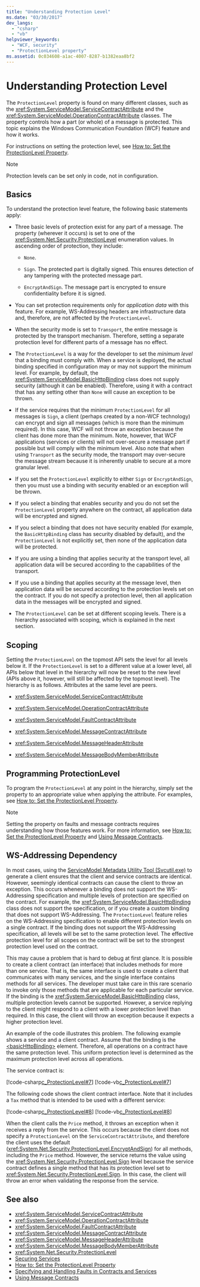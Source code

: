 ```yaml
---
title: "Understanding Protection Level"
ms.date: "03/30/2017"
dev_langs:
  - "csharp"
  - "vb"
helpviewer_keywords:
  - "WCF, security"
  - "ProtectionLevel property"
ms.assetid: 0c034608-a1ac-4007-8287-b1382eaa8bf2
---
```

# Understanding Protection Level

The `ProtectionLevel` property is found on many different classes, such as the <xref:System.ServiceModel.ServiceContractAttribute> and the <xref:System.ServiceModel.OperationContractAttribute> classes. The property controls how a part (or whole) of a message is protected. This topic explains the Windows Communication Foundation (WCF) feature and how it works.

For instructions on setting the protection level, see [How to: Set the ProtectionLevel Property](../../../docs/framework/wcf/how-to-set-the-protectionlevel-property.md).

> [!NOTE]
> Protection levels can be set only in code, not in configuration.

## Basics

To understand the protection level feature, the following basic statements apply:

- Three basic levels of protection exist for any part of a message. The property (wherever it occurs) is set to one of the <xref:System.Net.Security.ProtectionLevel> enumeration values. In ascending order of protection, they include:

  - `None`.

  - `Sign`. The protected part is digitally signed. This ensures detection of any tampering with the protected message part.

  - `EncryptAndSign`. The message part is encrypted to ensure confidentiality before it is signed.

- You can set protection requirements only for *application data* with this feature. For example, WS-Addressing headers are infrastructure data and, therefore, are not affected by the `ProtectionLevel`.

- When the security mode is set to `Transport`, the entire message is protected by the transport mechanism. Therefore, setting a separate protection level for different parts of a message has no effect.

- The `ProtectionLevel` is a way for the developer to set the *minimum level* that a binding must comply with. When a service is deployed, the actual binding specified in configuration may or may not support the minimum level. For example, by default, the <xref:System.ServiceModel.BasicHttpBinding> class does not supply security (although it can be enabled). Therefore, using it with a contract that has any setting other than `None` will cause an exception to be thrown.

- If the service requires that the minimum `ProtectionLevel` for all messages is `Sign`, a client (perhaps created by a non-WCF technology) can encrypt and sign all messages (which is more than the minimum required). In this case, WCF will not throw an exception because the client has done more than the minimum. Note, however, that WCF applications (services or clients) will not over-secure a message part if possible but will comply with the minimum level. Also note that when using `Transport` as the security mode, the transport may over-secure the message stream because it is inherently unable to secure at a more granular level.

- If you set the `ProtectionLevel` explicitly to either `Sign` or `EncryptAndSign`, then you must use a binding with security enabled or an exception will be thrown.

- If you select a binding that enables security and you do not set the `ProtectionLevel` property anywhere on the contract, all application data will be encrypted and signed.

- If you select a binding that does not have security enabled (for example, the `BasicHttpBinding` class has security disabled by default), and the `ProtectionLevel` is not explicitly set, then none of the application data will be protected.

- If you are using a binding that applies security at the transport level, all application data will be secured according to the capabilities of the transport.

- If you use a binding that applies security at the message level, then application data will be secured according to the protection levels set on the contract. If you do not specify a protection level, then all application data in the messages will be encrypted and signed.

- The `ProtectionLevel` can be set at different scoping levels. There is a hierarchy associated with scoping, which is explained in the next section.

## Scoping

Setting the `ProtectionLevel` on the topmost API sets the level for all levels below it. If the `ProtectionLevel` is set to a different value at a lower level, all APIs below that level in the hierarchy will now be reset to the new level (APIs above it, however, will still be affected by the topmost level). The hierarchy is as follows. Attributes at the same level are peers.

- <xref:System.ServiceModel.ServiceContractAttribute>

- <xref:System.ServiceModel.OperationContractAttribute>

- <xref:System.ServiceModel.FaultContractAttribute>

- <xref:System.ServiceModel.MessageContractAttribute>

- <xref:System.ServiceModel.MessageHeaderAttribute>

- <xref:System.ServiceModel.MessageBodyMemberAttribute>

## Programming ProtectionLevel

To program the `ProtectionLevel` at any point in the hierarchy, simply set the property to an appropriate value when applying the attribute. For examples, see [How to: Set the ProtectionLevel Property](../../../docs/framework/wcf/how-to-set-the-protectionlevel-property.md).

> [!NOTE]
> Setting the property on faults and message contracts requires understanding how those features work. For more information, see [How to: Set the ProtectionLevel Property](../../../docs/framework/wcf/how-to-set-the-protectionlevel-property.md) and [Using Message Contracts](../../../docs/framework/wcf/feature-details/using-message-contracts.md).

## WS-Addressing Dependency

In most cases, using the [ServiceModel Metadata Utility Tool (Svcutil.exe)](../../../docs/framework/wcf/servicemodel-metadata-utility-tool-svcutil-exe.md) to generate a client ensures that the client and service contracts are identical. However, seemingly identical contracts can cause the client to throw an exception. This occurs whenever a binding does not support the WS-Addressing specification and multiple levels of protection are specified on the contract. For example, the <xref:System.ServiceModel.BasicHttpBinding> class does not support the specification, or if you create a custom binding that does not support WS-Addressing. The `ProtectionLevel` feature relies on the WS-Addressing specification to enable different protection levels on a single contract. If the binding does not support the WS-Addressing specification, all levels will be set to the same protection level. The effective protection level for all scopes on the contract will be set to the strongest protection level used on the contract.

This may cause a problem that is hard to debug at first glance. It is possible to create a client contract (an interface) that includes methods for more than one service. That is, the same interface is used to create a client that communicates with many services, and the single interface contains methods for all services. The developer must take care in this rare scenario to invoke only those methods that are applicable for each particular service. If the binding is the <xref:System.ServiceModel.BasicHttpBinding> class, multiple protection levels cannot be supported. However, a service replying to the client might respond to a client with a lower protection level than required. In this case, the client will throw an exception because it expects a higher protection level.

An example of the code illustrates this problem. The following example shows a service and a client contract. Assume that the binding is the [\<basicHttpBinding>](../../../docs/framework/configure-apps/file-schema/wcf/basichttpbinding.md) element. Therefore, all operations on a contract have the same protection level. This uniform protection level is determined as the maximum protection level across all operations.

The service contract is:

[!code-csharp[c_ProtectionLevel#7](../../../samples/snippets/csharp/VS_Snippets_CFX/c_protectionlevel/cs/source.cs#7)]
[!code-vb[c_ProtectionLevel#7](../../../samples/snippets/visualbasic/VS_Snippets_CFX/c_protectionlevel/vb/source.vb#7)]

The following code shows the client contract interface. Note that it includes a `Tax` method that is intended to be used with a different service:

[!code-csharp[c_ProtectionLevel#8](../../../samples/snippets/csharp/VS_Snippets_CFX/c_protectionlevel/cs/source.cs#8)]
[!code-vb[c_ProtectionLevel#8](../../../samples/snippets/visualbasic/VS_Snippets_CFX/c_protectionlevel/vb/source.vb#8)]

When the client calls the `Price` method, it throws an exception when it receives a reply from the service. This occurs because the client does not specify a `ProtectionLevel` on the `ServiceContractAttribute`, and therefore the client uses the default (<xref:System.Net.Security.ProtectionLevel.EncryptAndSign>) for all methods, including the `Price` method. However, the service returns the value using the <xref:System.Net.Security.ProtectionLevel.Sign> level because the service contract defines a single method that has its protection level set to <xref:System.Net.Security.ProtectionLevel.Sign>. In this case, the client will throw an error when validating the response from the service.

## See also

- <xref:System.ServiceModel.ServiceContractAttribute>
- <xref:System.ServiceModel.OperationContractAttribute>
- <xref:System.ServiceModel.FaultContractAttribute>
- <xref:System.ServiceModel.MessageContractAttribute>
- <xref:System.ServiceModel.MessageHeaderAttribute>
- <xref:System.ServiceModel.MessageBodyMemberAttribute>
- <xref:System.Net.Security.ProtectionLevel>
- [Securing Services](../../../docs/framework/wcf/securing-services.md)
- [How to: Set the ProtectionLevel Property](../../../docs/framework/wcf/how-to-set-the-protectionlevel-property.md)
- [Specifying and Handling Faults in Contracts and Services](../../../docs/framework/wcf/specifying-and-handling-faults-in-contracts-and-services.md)
- [Using Message Contracts](../../../docs/framework/wcf/feature-details/using-message-contracts.md)
